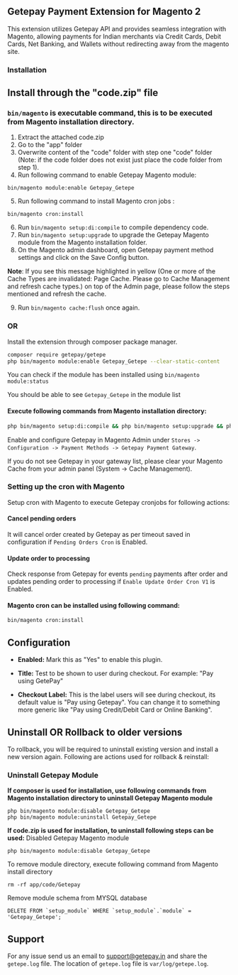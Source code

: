 ## Getepay Payment Extension for Magento 2

This extension utilizes Getepay API and provides seamless integration with Magento, allowing payments for Indian merchants via Credit Cards, Debit Cards, Net Banking, and Wallets without redirecting away from the magento site.

### Installation

## **Install through the "code.zip" file**
### `bin/magento` is executable command, this is to be executed from Magento installation directory.

1. Extract the attached code.zip
2. Go to the "app" folder
3. Overwrite content of the "code" folder with step one "code" folder (Note: if the code folder does not exist just place the code folder from step 1).
4. Run following command to enable Getepay Magento module: 
```
bin/magento module:enable Getepay_Getepe
```
5. Run following command to install Magento cron jobs : 
```
bin/magento cron:install
```
6. Run `bin/magento setup:di:compile` to compile dependency code. 
7. Run `bin/magento setup:upgrade` to upgrade the Getepay Magento module from the Magento installation folder.
8. On the Magento admin dashboard, open Getepay payment method settings and click on the Save Config button.

**Note**: If you see this message highlighted in yellow (One or more of the Cache Types are invalidated: Page Cache. Please go to Cache Management and refresh cache types.) on top of the Admin page, please follow the steps mentioned and refresh the cache.

9. Run `bin/magento cache:flush` once again.

### **OR**

Install the extension through composer package manager.

```bash
composer require getepay/getepe
php bin/magento module:enable Getepay_Getepe --clear-static-content
```
You can check if the module has been installed using `bin/magento module:status`

You should be able to see `Getepay_Getepe` in the module list

#### Execute following commands from Magento installation directory:
```bash
php bin/magento setup:di:compile && php bin/magento setup:upgrade && php bin/magento setup:static-content:deploy -f && php bin/magento indexer:reindex && php bin/magento cache:flush
```

Enable and configure Getepay in Magento Admin under `Stores -> Configuration -> Payment Methods -> Getepay Payment Gateway`.

If you do not see Getepay in your gateway list, please clear your Magento Cache from your admin
panel (System -> Cache Management).

### Setting up the cron with Magento
Setup cron with Magento to execute Getepay cronjobs for following actions:

#### Cancel pending orders
It will cancel order created by Getepay as per timeout saved in configuration if `Pending Orders Cron` is Enabled.

#### Update order to processing
Check response from Getepay for events `pending` payments after order and updates pending order to processing if `Enable Update Order Cron V1` is Enabled.

#### Magento cron can be installed using following command:
```bash
bin/magento cron:install
```

## Configuration

  - **Enabled:** Mark this as "Yes" to enable this plugin.
 
  - **Title:** Test to be shown to user during checkout. For example: "Pay using GetePay"

  - **Checkout Label:** This is the label users will see during checkout, its default value is "Pay using Getepay". You can change it to something more generic like "Pay using Credit/Debit Card or Online Banking".

## Uninstall OR Rollback to older versions
To rollback, you will be required to uninstall existing version and install a new version again. Following are actions used for rollback & reinstall:

### Uninstall Getepay Module
**If composer is used for installation, use following commands from Magento installation directory to uninstall Getepay Magento module** 
```
php bin/magento module:disable Getepay_Getepe
php bin/magento module:uninstall Getepay_Getepe
```

**If code.zip is used for installation, to uninstall following steps can be used:**
Disabled Getepay Magento module
```
php bin/magento module:disable Getepay_Getepe
```

To remove module directory, execute following command from Magento install directory
```
rm -rf app/code/Getepay
```

Remove module schema from MYSQL database
```
DELETE FROM `setup_module` WHERE `setup_module`.`module` = 'Getepay_Getepe';
```

## Support

For any issue send us an email to support@getepay.in and share the `getepe.log` file. The location of `getepe.log` file is `var/log/getepe.log`.